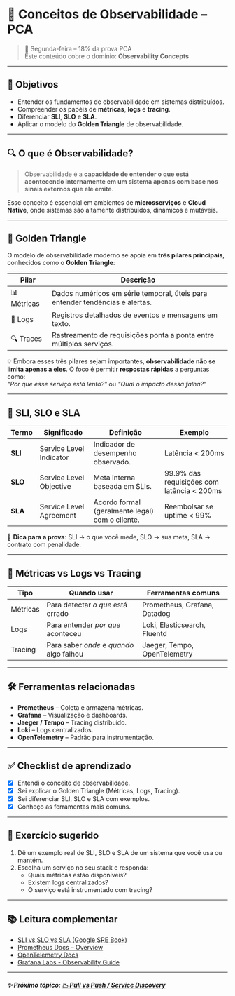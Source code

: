 # 📘 Conceitos de Observabilidade – PCA

> 📅 Segunda-feira – 18% da prova PCA  
> Este conteúdo cobre o domínio: **Observability Concepts**

---

## 🎯 Objetivos

- Entender os fundamentos de observabilidade em sistemas distribuídos.
- Compreender os papéis de **métricas**, **logs** e **tracing**.
- Diferenciar **SLI**, **SLO** e **SLA**.
- Aplicar o modelo do **Golden Triangle** de observabilidade.

---

## 🔍 O que é Observabilidade?

> Observabilidade é a **capacidade de entender o que está acontecendo internamente em um sistema apenas com base nos sinais externos que ele emite**.

Esse conceito é essencial em ambientes de **microsserviços** e **Cloud Native**, onde sistemas são altamente distribuídos, dinâmicos e mutáveis.

---

## 🧪 Golden Triangle

O modelo de observabilidade moderno se apoia em **três pilares principais**, conhecidos como o **Golden Triangle**:

| Pilar     | Descrição                                                                 |
|-----------|---------------------------------------------------------------------------|
| 📊 Métricas | Dados numéricos em série temporal, úteis para entender tendências e alertas. |
| 📂 Logs     | Registros detalhados de eventos e mensagens em texto.                      |
| 🔍 Traces   | Rastreamento de requisições ponta a ponta entre múltiplos serviços.        |

💡 Embora esses três pilares sejam importantes, **observabilidade não se limita apenas a eles**. O foco é permitir **respostas rápidas** a perguntas como:  
_"Por que esse serviço está lento?"_ ou _"Qual o impacto dessa falha?"_

---

## 📏 SLI, SLO e SLA

| Termo | Significado | Definição | Exemplo |
|-------|-------------|-----------|---------|
| **SLI** | Service Level Indicator | Indicador de desempenho observado. | Latência < 200ms |
| **SLO** | Service Level Objective | Meta interna baseada em SLIs. | 99.9% das requisições com latência < 200ms |
| **SLA** | Service Level Agreement | Acordo formal (geralmente legal) com o cliente. | Reembolsar se uptime < 99% |

🔎 **Dica para a prova**: SLI → o que você mede, SLO → sua meta, SLA → contrato com penalidade.

---

## 📘 Métricas vs Logs vs Tracing

| Tipo     | Quando usar                     | Ferramentas comuns           |
|----------|----------------------------------|------------------------------|
| Métricas | Para detectar *o que* está errado | Prometheus, Grafana, Datadog |
| Logs     | Para entender *por que* aconteceu | Loki, Elasticsearch, Fluentd |
| Tracing  | Para saber *onde* e *quando* algo falhou | Jaeger, Tempo, OpenTelemetry |

---

## 🛠️ Ferramentas relacionadas

- **Prometheus** – Coleta e armazena métricas.
- **Grafana** – Visualização e dashboards.
- **Jaeger / Tempo** – Tracing distribuído.
- **Loki** – Logs centralizados.
- **OpenTelemetry** – Padrão para instrumentação.

---

## ✅ Checklist de aprendizado

- [x] Entendi o conceito de observabilidade.
- [x] Sei explicar o Golden Triangle (Métricas, Logs, Tracing).
- [x] Sei diferenciar SLI, SLO e SLA com exemplos.
- [x] Conheço as ferramentas mais comuns.

---

## 🧪 Exercício sugerido

1. Dê um exemplo real de SLI, SLO e SLA de um sistema que você usa ou mantém.
2. Escolha um serviço no seu stack e responda:
   - Quais métricas estão disponíveis?
   - Existem logs centralizados?
   - O serviço está instrumentado com tracing?

---

## 📚 Leitura complementar

- [SLI vs SLO vs SLA (Google SRE Book)](https://sre.google/sre-book/service-level-objectives/)
- [Prometheus Docs – Overview](https://prometheus.io/docs/introduction/overview/)
- [OpenTelemetry Docs](https://opentelemetry.io/docs/)
- [Grafana Labs - Observability Guide](https://grafana.com/observability/)

---

##### ✨ **Próximo tópico**: [📉 Pull vs Push / Service Discovery](Pull-vs-Pull-Service-Discovery/README.md)
